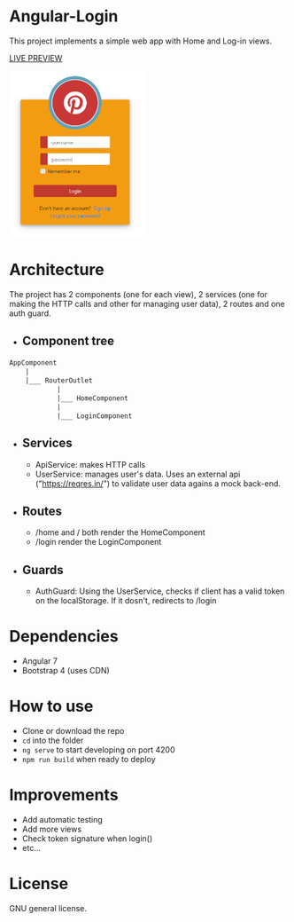 # Angular-Login

This project implements a simple web app with Home and Log-in views. 

<a href="https://josehervas.github.io/Angular-Login/">LIVE PREVIEW</a>

<img src="preview.PNG" height=300>

# Architecture

The project has 2 components (one for each view), 2 services (one for making the HTTP calls and other for managing user data), 2 routes and one auth guard.

- ## Component tree
```
AppComponent
    |
    |___ RouterOutlet
            |
            |___ HomeComponent
            |
            |___ LoginComponent
```

- ## Services

    - ApiService: makes HTTP calls
    - UserService: manages user's data. Uses an external api ("https://reqres.in/") to validate user data agains a mock back-end.

- ## Routes
    - /home and / both render the HomeComponent
    - /login render the LoginComponent

- ## Guards
    - AuthGuard: Using the UserService, checks if client has a valid token on the localStorage. If it dosn't, redirects to /login

# Dependencies

- Angular 7
- Bootstrap 4 (uses CDN)

# How to use
- Clone or download the repo
- `cd` into the folder
- `ng serve` to start developing on port 4200
- `npm run build` when ready to deploy

# Improvements
- Add automatic testing
- Add more views
- Check token signature when login()
- etc...

# License

GNU general license.